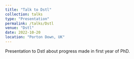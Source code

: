 ```yaml
---
title: "Talk to Dstl"
collection: talks
type: "Presentation"
permalink: /talks/Dstl
venue: "Dstl"
date: 2022-10-20
location: "Porton Down, UK"
---
```


Presentation to Dstl about progress made in first year of PhD.
